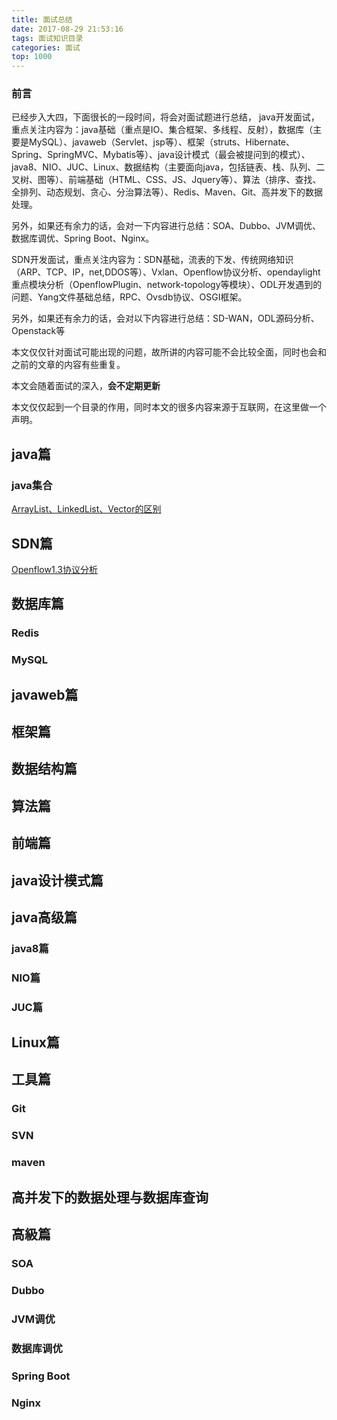 ```yaml
---
title: 面试总结
date: 2017-08-29 21:53:16
tags: 面试知识目录
categories: 面试
top: 1000
---
```

### 前言

已经步入大四，下面很长的一段时间，将会对面试题进行总结，
java开发面试，重点关注内容为：java基础（重点是IO、集合框架、多线程、反射），数据库（主要是MySQL）、javaweb（Servlet、jsp等）、框架（struts、Hibernate、Spring、SpringMVC、Mybatis等）、java设计模式（最会被提问到的模式）、java8、NIO、JUC、Linux、数据结构（主要面向java，包括链表、栈、队列、二叉树、图等）、前端基础（HTML、CSS、JS、Jquery等）、算法（排序、查找、全排列、动态规划、贪心、分治算法等）、Redis、Maven、Git、高并发下的数据处理。

另外，如果还有余力的话，会对一下内容进行总结：SOA、Dubbo、JVM调优、数据库调优、Spring Boot、Nginx。

SDN开发面试，重点关注内容为：SDN基础，流表的下发、传统网络知识（ARP、TCP、IP，net,DDOS等）、Vxlan、Openflow协议分析、opendaylight重点模块分析（OpenflowPlugin、network-topology等模块）、ODL开发遇到的问题、Yang文件基础总结，RPC、Ovsdb协议、OSGI框架。

另外，如果还有余力的话，会对以下内容进行总结：SD-WAN，ODL源码分析、Openstack等
<!-- more -->
本文仅仅针对面试可能出现的问题，故所讲的内容可能不会比较全面，同时也会和之前的文章的内容有些重复。

本文会随着面试的深入，**会不定期更新** 

本文仅仅起到一个目录的作用，同时本文的很多内容来源于互联网，在这里做一个声明。



## java篇
### java集合
[ArrayList、LinkedList、Vector的区别](http://www.bcoder.top/2017/09/02/%C2%96ArrayList%E3%80%81LinkedList%E3%80%81Vector%E7%9A%84%E5%8C%BA%E5%88%AB/)
## SDN篇
[Openflow1.3协议分析](http://www.bcoder.top/2017/09/01/OpenFlow1-3%E6%80%BB%E7%BB%93/)

## 数据库篇
### Redis
### MySQL




## javaweb篇




## 框架篇



## 数据结构篇



## 算法篇



## 前端篇



## java设计模式篇





## java高级篇 

### java8篇

### NIO篇

### JUC篇 


## Linux篇 






## 工具篇

### Git

### SVN

### maven

## 高并发下的数据处理与数据库查询

## 高級篇

### SOA

### Dubbo

### JVM调优

### 数据库调优


### Spring Boot


### Nginx

